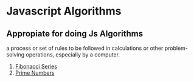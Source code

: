 # Javascript Algorithms

## Appropiate for doing Js Algorithms

 a process or set of rules to be followed in calculations or other problem-solving operations, especially by a computer.

1. [Fibonacci Series](https://github.com/aiaaee/JS_Algorithms/blob/main/Fibonacci/script.js)
2. [Prime Numbers](https://github.com/aiaaee/JS_Algorithms/tree/main/Prime_Numbers/script.js)


